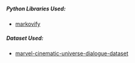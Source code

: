 ##### Python Libraries Used:

- [markovify](https://github.com/jsvine/markovify)

##### Dataset Used:
- [marvel-cinematic-universe-dialogue-dataset](https://www.kaggle.com/phiitm/marvel-cinematic-universe-dialogue-dataset)